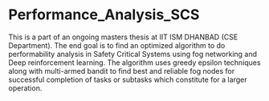 # Performance_Analysis_SCS
This is a part of an ongoing masters thesis at IIT ISM DHANBAD (CSE Department). The end goal is to find an optimized algorithm to do performability analysis in Safety 
Critical Systems using fog networking and Deep reinforcement learning. The algorithm uses greedy epsilon techniques along with multi-armed bandit to find best and 
reliable fog nodes for successful completion of tasks or subtasks which constitute for a larger operation.
